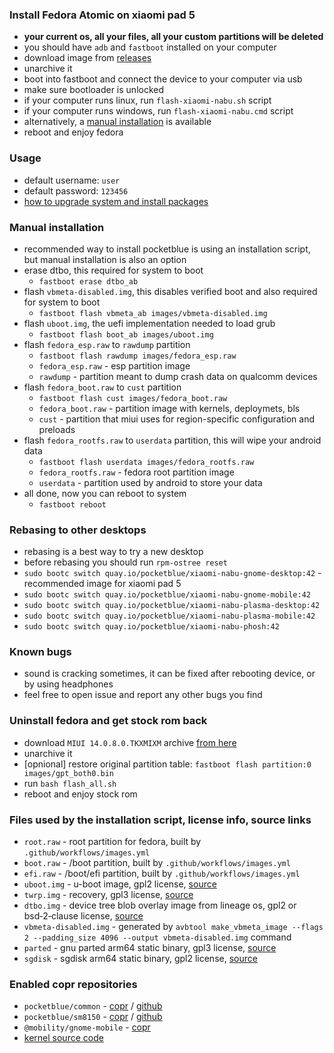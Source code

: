 ### Install Fedora Atomic on xiaomi pad 5

- **your current os, all your files, all your custom partitions will be deleted**
- you should have `adb` and `fastboot` installed on your computer
- download image from [releases](https://github.com/pocketblue/pocketblue/releases/latest)
- unarchive it
- boot into fastboot and connect the device to your computer via usb
- make sure bootloader is unlocked
- if your computer runs linux, run `flash-xiaomi-nabu.sh` script
- if your computer runs windows, run `flash-xiaomi-nabu.cmd` script
- alternatively, a [manual installation](#manual-installation) is available
- reboot and enjoy fedora

### Usage

- default username: `user`
- default password: `123456`
- [how to upgrade system and install packages](etc/installing-packages.md)

### Manual installation

- recommended way to install pocketblue is using an installation script, but manual installation is also an option
- erase dtbo, this required for system to boot
  - `fastboot erase dtbo_ab`
- flash `vbmeta-disabled.img`, this disables verified boot and also required for system to boot
  - `fastboot flash vbmeta_ab images/vbmeta-disabled.img`
- flash `uboot.img`, the uefi implementation needed to load grub
  - `fastboot flash boot_ab images/uboot.img`
- flash `fedora_esp.raw` to `rawdump` partition
  - `fastboot flash rawdump images/fedora_esp.raw`
  - `fedora_esp.raw` - esp partition image
  - `rawdump` - partition meant to dump crash data on qualcomm devices
- flash `fedora_boot.raw` to `cust` partition
  - `fastboot flash cust images/fedora_boot.raw`
  - `fedora_boot.raw` - partition image with kernels, deploymets, bls
  - `cust` - partition that miui uses for region-specific configuration and preloads
- flash `fedora_rootfs.raw` to `userdata` partition, this will wipe your android data
  - `fastboot flash userdata images/fedora_rootfs.raw`
  - `fedora_rootfs.raw` - fedora root partition image
  - `userdata` - partition used by android to store your data
- all done, now you can reboot to system
  - `fastboot reboot`

### Rebasing to other desktops

- rebasing is a best way to try a new desktop
- before rebasing you should run `rpm-ostree reset`
- `sudo bootc switch quay.io/pocketblue/xiaomi-nabu-gnome-desktop:42` - recommended image for xiaomi pad 5
- `sudo bootc switch quay.io/pocketblue/xiaomi-nabu-gnome-mobile:42`
- `sudo bootc switch quay.io/pocketblue/xiaomi-nabu-plasma-desktop:42`
- `sudo bootc switch quay.io/pocketblue/xiaomi-nabu-plasma-mobile:42`
- `sudo bootc switch quay.io/pocketblue/xiaomi-nabu-phosh:42`

### Known bugs

- sound is cracking sometimes, it can be fixed after rebooting device, or by using headphones
- feel free to open issue and report any other bugs you find

### Uninstall fedora and get stock rom back

- download `MIUI 14.0.8.0.TKXMIXM` archive [from here](https://miuirom.org/tablets/xiaomi-pad-5)
- unarchive it
- [opnional] restore original partition table: `fastboot flash partition:0 images/gpt_both0.bin`
- run `bash flash_all.sh`
- reboot and enjoy stock rom

### Files used by the installation script, license info, source links

- `root.raw` - root partition for fedora, built by `.github/workflows/images.yml`
- `boot.raw` - /boot partition, built by `.github/workflows/images.yml`
- `efi.raw` - /boot/efi partition, built by `.github/workflows/images.yml`
- `uboot.img` - u-boot image, gpl2 license, [source](https://gitlab.com/sm8150-mainline/u-boot/-/jobs?kind=BUILD)
- `twrp.img` - recovery, gpl3 license, [source](https://github.com/ArKT-7/twrp_device_xiaomi_nabu)
- `dtbo.img` - device tree blob overlay image from lineage os, gpl2 or bsd‑2‑clause license, [source](https://github.com/ArKT-7/automated-nabu-lineage-installer)
- `vbmeta-disabled.img` - generated by `avbtool make_vbmeta_image --flags 2 --padding_size 4096 --output vbmeta-disabled.img` command
- `parted` - gnu parted arm64 static binary, gpl3 license, [source](https://github.com/pocketblue/parted-static)
- `sgdisk` - sgdisk arm64 static binary, gpl2 license, [source](https://github.com/pocketblue/sgdisk-static)

### Enabled copr repositories

- `pocketblue/common` - [copr](https://copr.fedorainfracloud.org/coprs/pocketblue/common) / [github](https://github.com/pocketblue/common-rpms)
- `pocketblue/sm8150` - [copr](https://copr.fedorainfracloud.org/coprs/pocketblue/sm8150) / [github](https://github.com/pocketblue/sm8150-rpms)
- `@mobility/gnome-mobile` - [copr](https://copr.fedorainfracloud.org/coprs/g/mobility/gnome-mobile)
- [kernel source code](https://gitlab.com/sm8150-mainline/linux)
